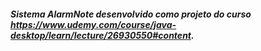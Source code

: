##### Sistema AlarmNote desenvolvido como projeto do curso https://www.udemy.com/course/java-desktop/learn/lecture/26930550#content.
